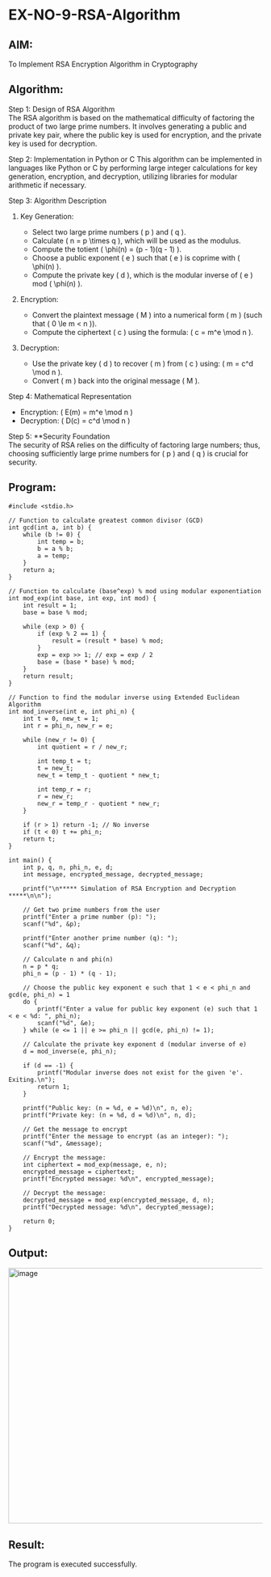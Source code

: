 # EX-NO-9-RSA-Algorithm

## AIM:
To Implement RSA Encryption Algorithm in Cryptography

## Algorithm:


Step 1: Design of RSA Algorithm  
The RSA algorithm is based on the mathematical difficulty of factoring the product of two large prime numbers. It involves generating a public and private key pair, where the public key is used for encryption, and the private key is used for decryption.

Step 2: Implementation in Python or C 
This algorithm can be implemented in languages like Python or C by performing large integer calculations for key generation, encryption, and decryption, utilizing libraries for modular arithmetic if necessary.

Step 3: Algorithm Description  
1. Key Generation:
   - Select two large prime numbers \( p \) and \( q \).
   - Calculate \( n = p \times q \), which will be used as the modulus.
   - Compute the totient \( \phi(n) = (p - 1)(q - 1) \).
   - Choose a public exponent \( e \) such that \( e \) is coprime with \( \phi(n) \).
   - Compute the private key \( d \), which is the modular inverse of \( e \) mod \( \phi(n) \).

2. Encryption:
   - Convert the plaintext message \( M \) into a numerical form \( m \) (such that \( 0 \le m < n \)).
   - Compute the ciphertext \( c \) using the formula: \( c = m^e \mod n \).

3. Decryption:
   - Use the private key \( d \) to recover \( m \) from \( c \) using: \( m = c^d \mod n \).
   - Convert \( m \) back into the original message \( M \).

Step 4: Mathematical Representation  
- Encryption: \( E(m) = m^e \mod n \)
- Decryption: \( D(c) = c^d \mod n \)

Step 5: **Security Foundation  
The security of RSA relies on the difficulty of factoring large numbers; thus, choosing sufficiently large prime numbers for \( p \) and \( q \) is crucial for security.

## Program:
~~~
#include <stdio.h>

// Function to calculate greatest common divisor (GCD) 
int gcd(int a, int b) {
    while (b != 0) {
        int temp = b;
        b = a % b;
        a = temp;
    }
    return a;
}

// Function to calculate (base^exp) % mod using modular exponentiation 
int mod_exp(int base, int exp, int mod) {
    int result = 1;
    base = base % mod;

    while (exp > 0) {
        if (exp % 2 == 1) {
            result = (result * base) % mod;
        }
        exp = exp >> 1; // exp = exp / 2
        base = (base * base) % mod;
    }
    return result;
}

// Function to find the modular inverse using Extended Euclidean Algorithm
int mod_inverse(int e, int phi_n) {
    int t = 0, new_t = 1;
    int r = phi_n, new_r = e;

    while (new_r != 0) {
        int quotient = r / new_r;

        int temp_t = t;
        t = new_t;
        new_t = temp_t - quotient * new_t;

        int temp_r = r;
        r = new_r;
        new_r = temp_r - quotient * new_r;
    }

    if (r > 1) return -1; // No inverse
    if (t < 0) t += phi_n;
    return t;
}

int main() {
    int p, q, n, phi_n, e, d;
    int message, encrypted_message, decrypted_message;

    printf("\n***** Simulation of RSA Encryption and Decryption *****\n\n");

    // Get two prime numbers from the user 
    printf("Enter a prime number (p): ");
    scanf("%d", &p);
    
    printf("Enter another prime number (q): ");
    scanf("%d", &q);

    // Calculate n and phi(n) 
    n = p * q;
    phi_n = (p - 1) * (q - 1);

    // Choose the public key exponent e such that 1 < e < phi_n and gcd(e, phi_n) = 1
    do {
        printf("Enter a value for public key exponent (e) such that 1 < e < %d: ", phi_n);
        scanf("%d", &e);
    } while (e <= 1 || e >= phi_n || gcd(e, phi_n) != 1);

    // Calculate the private key exponent d (modular inverse of e)
    d = mod_inverse(e, phi_n);

    if (d == -1) {
        printf("Modular inverse does not exist for the given 'e'. Exiting.\n");
        return 1;
    }

    printf("Public key: (n = %d, e = %d)\n", n, e);
    printf("Private key: (n = %d, d = %d)\n", n, d);

    // Get the message to encrypt
    printf("Enter the message to encrypt (as an integer): ");
    scanf("%d", &message);

    // Encrypt the message:
    int ciphertext = mod_exp(message, e, n);
    encrypted_message = ciphertext;
    printf("Encrypted message: %d\n", encrypted_message);

    // Decrypt the message:
    decrypted_message = mod_exp(encrypted_message, d, n);
    printf("Decrypted message: %d\n", decrypted_message);

    return 0;
}
~~~



## Output:
<img width="821" height="505" alt="image" src="https://github.com/user-attachments/assets/32a48b90-0862-461d-988c-a1117b37f481" />



## Result:
 The program is executed successfully.
